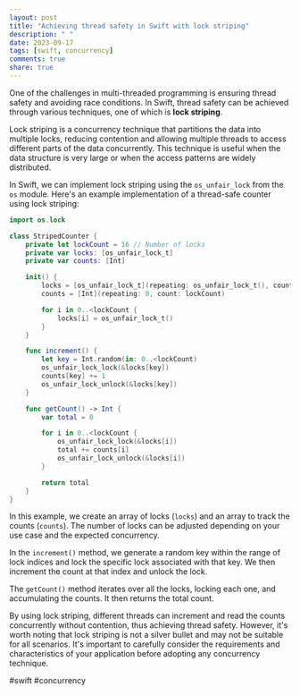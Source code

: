 ```yaml
---
layout: post
title: "Achieving thread safety in Swift with lock striping"
description: " "
date: 2023-09-17
tags: [swift, concurrency]
comments: true
share: true
---
```


One of the challenges in multi-threaded programming is ensuring thread safety and avoiding race conditions. In Swift, thread safety can be achieved through various techniques, one of which is **lock striping**.

Lock striping is a concurrency technique that partitions the data into multiple locks, reducing contention and allowing multiple threads to access different parts of the data concurrently. This technique is useful when the data structure is very large or when the access patterns are widely distributed.

In Swift, we can implement lock striping using the `os_unfair_lock` from the `os` module. Here's an example implementation of a thread-safe counter using lock striping:

```swift
import os.lock

class StripedCounter {
    private let lockCount = 16 // Number of locks
    private var locks: [os_unfair_lock_t]
    private var counts: [Int]

    init() {
        locks = [os_unfair_lock_t](repeating: os_unfair_lock_t(), count: lockCount)
        counts = [Int](repeating: 0, count: lockCount)

        for i in 0..<lockCount {
            locks[i] = os_unfair_lock_t()
        }
    }

    func increment() {
        let key = Int.random(in: 0..<lockCount)
        os_unfair_lock_lock(&locks[key])
        counts[key] += 1
        os_unfair_lock_unlock(&locks[key])
    }

    func getCount() -> Int {
        var total = 0

        for i in 0..<lockCount {
            os_unfair_lock_lock(&locks[i])
            total += counts[i]
            os_unfair_lock_unlock(&locks[i])
        }

        return total
    }
}
```

In this example, we create an array of locks (`locks`) and an array to track the counts (`counts`). The number of locks can be adjusted depending on your use case and the expected concurrency.

In the `increment()` method, we generate a random key within the range of lock indices and lock the specific lock associated with that key. We then increment the count at that index and unlock the lock.

The `getCount()` method iterates over all the locks, locking each one, and accumulating the counts. It then returns the total count.

By using lock striping, different threads can increment and read the counts concurrently without contention, thus achieving thread safety. However, it's worth noting that lock striping is not a silver bullet and may not be suitable for all scenarios. It's important to carefully consider the requirements and characteristics of your application before adopting any concurrency technique.

#swift #concurrency